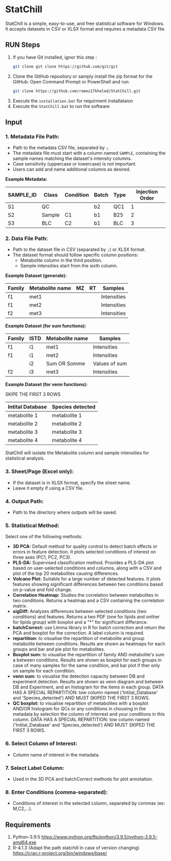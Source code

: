 # StatChill

StatChill is a simple, easy-to-use, and free statistical software for Windows. It accepts datasets in CSV or XLSX format and requires a metadata CSV file.

## RUN Steps

1. If you have Git installed, ignor this step :
    ```sh
    git clone git clone https://github.com/git/git 
    ```
2. Clone the GitHub repository or samply install the zip format for the GitHub:
Open Command Prompt or PowerShell and run:
    ```sh
    git clone https://github.com/ramez17khaled/StatChill.git
    ```
3. Execute the `installation.bat` for requirment installataion
4. Execute the `StatChill.bat`  to run the software

## Input

### 1. Metadata File Path:

- Path to the metadata CSV file, separated by `;`.
- The metadata file must start with a column named `SAMPLE`, containing the sample names matching the dataset's intensity columns.
- Case sensitivity (uppercase or lowercase) is not important.
- Users can add and name additional columns as desired.

**Example Metadata:**

| SAMPLE_ID | Class  | Condition | Batch | Type | Injection Order |
|-----------|--------|-----------|-------|------|-----------------|
| S1        | QC     |           | b2    | QC1  | 1               |
| S2        | Sample | C1        | b1    | B25  | 2               |
| S3        | BLC    | C2        | b1    | BLC  | 3               |

### 2. Data File Path:

- Path to the dataset file in CSV (separated by `;`) or XLSX format.
- The dataset format should follow specific column positions:
  - Metabolite column in the third position.
  - Sample intensities start from the sixth column.

**Example Dataset (generale):**

| Family | Metabolite name| MZ | RT | Samples       |
|--------|----------------|----|----|---------------|
| f1     | met1           |    |    | Intensities   |
| f1     | met2           |    |    | Intensities   |
| f2     | met3           |    |    | Intensities   |

**Example Dataset (for sum functions):**

| Family |ISTD| Metabolite name | Samples       |
|--------|----|-----------------|---------------|
| f1     | i1 | met1            | Intensities   |
| f1     | i1 | met2            | Intensities   |
|        | i2 |Sum OR Somme     | Values of sum |
| f2     | i3 | met3            | Intensities   |

**Example Dataset (for venn functions):**

SKIPE THE FIRST 3 ROWS

| Intital Database |Species detected|
|------------------|----------------|
| metabolite 1     | metabolite 1   |
| metabolite 2     | metabolite 2   |
| metabolite 3     | metabolite 3   |
| metabolite 4     | metabolite 4   |

StatChill will isolate the Metabolite column and sample intensities for statistical analysis.

### 3. Sheet/Page (Excel only):

- If the dataset is in XLSX format, specify the sheet name.
- Leave it empty if using a CSV file.

### 4. Output Path:

- Path to the directory where outputs will be saved.

### 5. Statistical Method:

Select one of the following methods:
- **3D PCA:** Default method for quality control to detect batch effects or errors in feature detection. It plots selected conditions of interest on three axes (PC1, PC2, PC3).
- **PLS-DA:** Supervised classification method. Provides a PLS-DA plot based on user-selected conditions and columns, along with a CSV and plot of the top 20 metabolites causing differences.
- **Volcano Plot:** Suitable for a large number of detected features. It plots features showing significant differences between two conditions based on p-value and fold change.
- **Correlation Heatmap:** Studies the correlation between metabolites in two conditions. Returns a heatmap and a CSV containing the correlation matrix.
- **sigDiff:** Analyzes differences between selected conditions (two conditions) and features. Returns a two PDF (one for lipids and onther for lipids group) with boxplot and a "*" for significant differance. 
- **batchCorrect:** use Limma library in R for batch correction and return the PCA and boxplot for the correction. A label column is required.
- **repartition:** to visualise the repartition of metabolite and group metabolite between conditions. Results are shown as heatmaps for each groups and bar and pie plot for metabolites.
- **Boxplot sum:** to visualise the repartition of family AND metabolite's sum a between conditions. Results are shown as boxplot for each groups in case of many samples for the same condition, and bar plot if ther only on sample for each condition.
- **venn sum:** to visualise the detection capacity between DB and experiment detection. Results are shown as venn diagram and between DB and Experiment, and an histogram for the items in each group. DATA HAS A SPECIAL REPARTITION: tow column named ('Intital_Database' and 'Species_detected') AND MUST SKIPED THE FIRST 3 ROWS. 
- **QC boxplot:** to visualise repartition of metabolites with a boxplot AND/OR histogram for QCs or any conditions in chousing in the metadata by selection the column of interrest and your conditions in this column. DATA HAS A SPECIAL REPARTITION: tow column named ('Intital_Database' and 'Species_detected') AND MUST SKIPED THE FIRST 3 ROWS. 


### 6. Select Column of Interest:

- Column name of interest in the metadata.

### 7. Select Label Column:

- Used in the 3D PCA and batchCorrect methods for plot annotation.

### 8. Enter Conditions (comma-separated):

- Conditions of interest in the selected column, separated by commas (ex: M,C2,...).

## Requirements

1. Python-3.9.5
https://www.python.org/ftp/python/3.9.5/python-3.9.5-amd64.exe
2. R-4.1.3 (Adapt the path statchill in case of version changing)
https://cran.r-project.org/bin/windows/base/

